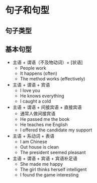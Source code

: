 


# 句子和句型




## 句子类型





## 基本句型
* 主语 + 谓语（不及物动词）+ [状语]
    * People  work
    * It  happens  (often)
    * The method   works   (effectively)
* 主语 + 谓语 + 宾语
    * I  love  you
    * He  knows  everything
    * I  caught   a cold
* 主语 + 谓语 + 间接宾语 + 直接宾语
    * 通常人做间接宾语
    * He   passed   me   the book
    * He   teaches   me   English
    * I   offered  the candidate   my support
* 主语  + 系动词 + 表语
    * I   am    Chinese
    * Out house   is  clean
    * The president   seemed    pleasant
* 主语 + 谓语 + 宾语 + 宾语补足语
    * She   made    me    happy
    * The girl    thinks    herself    intelligent
    * I    found    the game    interesting
